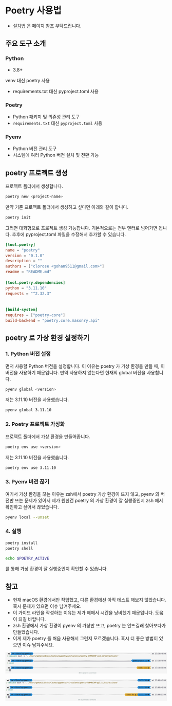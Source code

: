 # Poetry 사용법

- [설치법](./설치법.md) 은 페이지 참조 부탁드립니다.

## 주요 도구 소개

### Python
- 3.8+

venv 대신 poetry 사용 
- requirements.txt 대신 pyproject.toml 사용

### Poetry 
- Python 패키지 및 의존성 관리 도구
- `requirements.txt` 대신 `pyproject.toml` 사용

### Pyenv
- Python 버전 관리 도구
- 시스템에 여러 Python 버전 설치 및 전환 가능

## poetry 프로젝트 생성


프로젝트 폴더에서 생성합니다.
```bash
poetry new <project-name>
```

만약 기존 프로젝트 폴더에서 생성하고 싶다면 아래와 같이 합니다.

```bash
poetry init
```

그러면 대화형으로 프로젝트 생성 가능합니다.
기본적으로는 전부 엔터로 넘어가면 됩니다.
추후에 pyproject.toml 파일을 수정해서 추가할 수 있습니다.

```toml
[tool.poetry]
name = "poetry"
version = "0.1.0"
description = ""
authors = ["clorose <gohan9511@gmail.com>"]
readme = "README.md"

[tool.poetry.dependencies]
python = "3.11.10"
requests = "^2.32.3"


[build-system]
requires = ["poetry-core"]
build-backend = "poetry.core.masonry.api"
```

## poetry 로 가상 환경 설정하기

### 1. Python 버전 설정

먼저 사용할 Python 버전을 설정합니다. 이 이유는 poetry 가 가상 환경을 만들 때, 이 버전을 사용하기 때문입니다.
만약 사용하지 않는다면 현재의 global 버전을 사용합니다.

```bash
pyenv global <version>
```

저는 3.11.10 버전을 사용했습니다.

```bash
pyenv global 3.11.10
```

### 2. Poetry 프로젝트 가상화

프로젝트 폴더에서 가상 환경을 만들어줍니다. 

```bash
poetry env use <version>
```

저는 3.11.10 버전을 사용했습니다.

```bash
poetry env use 3.11.10
```

### 3. Pyenv 버전 끊기

여기서 가상 환경을 끊는 이유는 zsh에서 poetry 가상 환경이 뜨지 않고, pyenv 의 버전만 뜨는 문제가 있어서
제가 원한건 poetry 의 가상 환경이 잘 실행중인지 zsh 에서 확인하고 싶어서 끊었습니다.

```bash
pyenv local --unset
```

### 4. 실행

```bash
poetry install
poetry shell
```


```bash
echo $POETRY_ACTIVE
```
를 통해 가상 환경이 잘 실행중인지 확인할 수 있습니다.


## 참고

- 현재 macOS 환경에서만 작업했고, 다른 환경에선 아직 테스트 해보지 않았습니다. 혹시 문제가 있으면 이슈 남겨주세요.
- 이 가이드 라인을 작성하는 이유는 제가 헤메서 시간을 낭비했기 때문입니다. 도움이 되길 바랍니다.
- zsh 환경에서 가상 환경이 pyenv 의 가상만 뜨고, poetry 는 안뜨길래 찾아보다가 만들었습니다.
- 이게 제가 poetry 를 처음 사용해서 그런지 모르겠습니다. 혹시 더 좋은 방법이 있으면 이슈 남겨주세요.

![poetry](./image/poetry.png)

![pyenv](./image/pyenv.png)